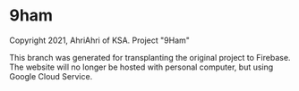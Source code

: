 # 9ham
Copyright 2021, AhriAhri of KSA.
Project "9Ham"

This branch was generated for transplanting the original project to Firebase.
The website will no longer be hosted with personal computer, but using Google Cloud Service.
